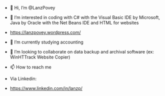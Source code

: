 - 👋 Hi, I’m @LanzPovey
- 👀 I’m interested in coding with C# with the Visual Basic IDE by Microsoft, Java by Oracle with the Net Beans IDE and HTML for websites
- https://lanzpovey.wordpress.com/

- 🌱 I’m currently studying accounting
- 💞️ I’m looking to collaborate on data backup and archival software (ex: WinHTTrack Website Copier)
- 📫 How to reach me 
- Via Linkedin: 
- https://www.linkedin.com/in/lanzp/

<!---
LanzPovey/LanzPovey is a ✨ special ✨ repository because its `README.md` (this file) appears on your GitHub profile.
You can click the Preview link to take a look at your changes.
--->
